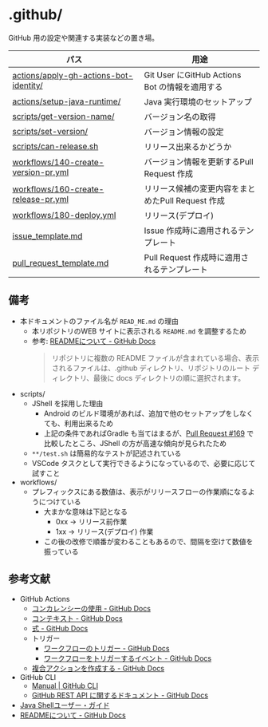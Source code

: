 # .github/
GitHub 用の設定や関連する実装などの置き場。

パス | 用途
--- | ---
[actions/apply-gh-actions-bot-identity/](./actions/apply-gh-actions-bot-identity/) | Git User にGitHub Actions Bot の情報を適用する
[actions/setup-java-runtime/](./actions/setup-java-runtime/) | Java 実行環境のセットアップ
[scripts/get-version-name/](./scripts/get-version-name/) | バージョン名の取得
[scripts/set-version/](./scripts/set-version/) | バージョン情報の設定
[scripts/can-release.sh](./scripts/can-release.sh) | リリース出来るかどうか
[workflows/140-create-version-pr.yml](./workflows/140-create-version-pr.yml) | バージョン情報を更新するPull Request 作成
[workflows/160-create-release-pr.yml](./workflows/160-create-release-pr.yml) | リリース候補の変更内容をまとめたPull Request 作成
[workflows/180-deploy.yml](./workflows/180-deploy.yml) | リリース(デプロイ)
[issue_template.md](./issue_template.md) | Issue 作成時に適用されるテンプレート
[pull_request_template.md](./pull_request_template.md) | Pull Request 作成時に適用されるテンプレート



## 備考
* 本ドキュメントのファイル名が `READ_ME.md` の理由
    * 本リポジトリのWEB サイトに表示される `README.md` を調整するため
    * 参考: [READMEについて - GitHub Docs]
        > リポジトリに複数の README ファイルが含まれている場合、表示されるファイルは、.github ディレクトリ、リポジトリのルート ディレクトリ、最後に docs ディレクトリの順に選択されます。
* scripts/
    * JShell を採用した理由
        * Android のビルド環境があれば、追加で他のセットアップをしなくても、利用出来るため
        * 上記の条件であればGradle も当てはまるが、[Pull Request #169](https://github.com/tshion/yumemi-inc_android-engineer-codecheck/pull/169) で比較したところ、JShell の方が高速な傾向が見られたため
    * `**/test.sh` は簡易的なテストが記述されている
    * VSCode タスクとして実行できるようになっているので、必要に応じて試すこと
* workflows/
    * プレフィックスにある数値は、表示がリリースフローの作業順になるようにつけている
        * 大まかな意味は下記となる
            * 0xx -> リリース前作業
            * 1xx -> リリース(デプロイ) 作業
        * この後の改修で順番が変わることもあるので、間隔を空けて数値を振っている



## 参考文献
* GitHub Actions
    * [コンカレンシーの使用 - GitHub Docs](https://docs.github.com/ja/actions/using-jobs/using-concurrency)
    * [コンテキスト - GitHub Docs](https://docs.github.com/ja/actions/learn-github-actions/contexts)
    * [式 - GitHub Docs](https://docs.github.com/ja/actions/learn-github-actions/expressions)
    * トリガー
        * [ワークフローのトリガー - GitHub Docs](https://docs.github.com/ja/actions/using-workflows/triggering-a-workflow)
        * [ワークフローをトリガーするイベント - GitHub Docs](https://docs.github.com/ja/actions/using-workflows/events-that-trigger-workflows)
    * [複合アクションを作成する - GitHub Docs](https://docs.github.com/ja/actions/creating-actions/creating-a-composite-action)
* GitHub CLI
    * [Manual | GitHub CLI](https://cli.github.com/manual/)
    * [GitHub REST API に関するドキュメント - GitHub Docs](https://docs.github.com/ja/rest?apiVersion=2022-11-28)
* [Java Shellユーザー・ガイド](https://docs.oracle.com/javase/jp/17/jshell/toc.htm)
* [READMEについて - GitHub Docs]



[READMEについて - GitHub Docs]: https://docs.github.com/ja/repositories/managing-your-repositorys-settings-and-features/customizing-your-repository/about-readmes

